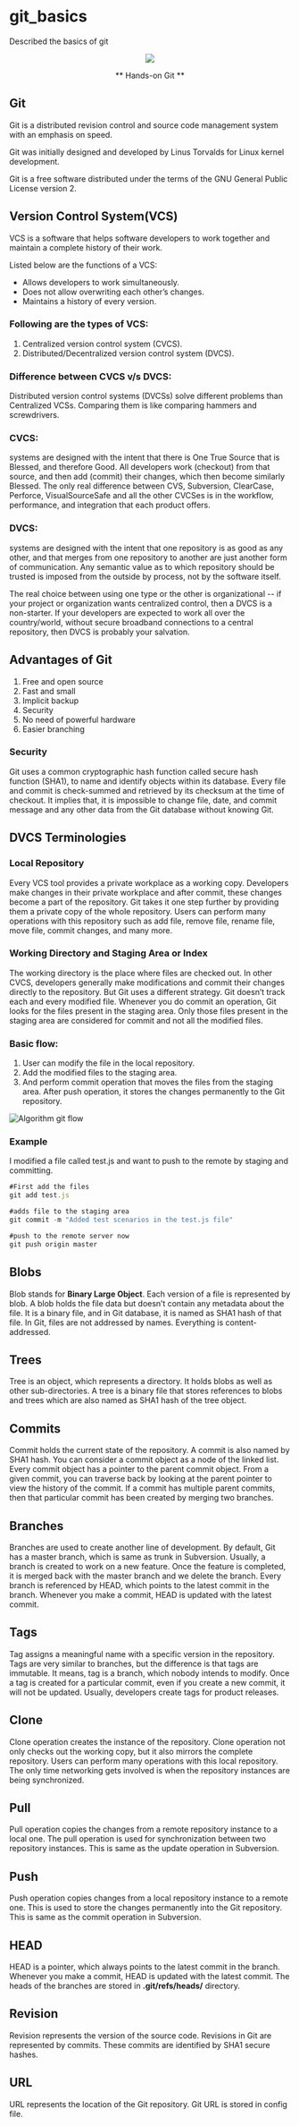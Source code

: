 # git_basics
Described the basics of git

<p align="center">
  <a>
    <img  src="https://www.ithands.com/blog/wp-content/uploads/2016/10/ITH_Managing-Code-in-GIT.jpg">
  </a>
  <p align="center">** Hands-on Git **</p>
</p>

## Git

<p>Git is a distributed revision control and source code management system with an emphasis on speed.</p>
<p>Git was initially designed and developed by Linus Torvalds for Linux kernel development.</p>
<p>Git is a free software distributed under the terms of the GNU General Public License version 2.</p>

## Version Control System(VCS)

VCS is a software that helps software developers to work together and maintain a complete history of their work.

<p>Listed below are the functions of a VCS:</p>

<ul>
<li>Allows developers to work simultaneously.</li>
<li>Does not allow overwriting each other’s changes.</li>
<li>Maintains a history of every version.</li>
</ul>

### Following are the types of VCS:
<ol>
  <li>Centralized version control system (CVCS).</li>
  <li>Distributed/Decentralized version control system (DVCS).</li>
</ol>


### Difference between CVCS v/s DVCS:
Distributed version control systems (DVCSs) solve different problems than Centralized VCSs. Comparing them is like comparing hammers and screwdrivers.

<h3>CVCS: </h3>
<p>systems are designed with the intent that there is One True Source that is Blessed, and therefore Good. All developers work (checkout) from that source, and then add (commit) their changes, which then become similarly Blessed. The only real difference between CVS, Subversion, ClearCase, Perforce, VisualSourceSafe and all the other CVCSes is in the workflow, performance, and integration that each product offers.</p>

<h3>DVCS: </h3>
<p>
systems are designed with the intent that one repository is as good as any other, and that merges from one repository to another are just another form of communication. Any semantic value as to which repository should be trusted is imposed from the outside by process, not by the software itself.
</p>
<p>
The real choice between using one type or the other is organizational -- if your project or organization wants centralized control, then a DVCS is a non-starter. If your developers are expected to work all over the country/world, without secure broadband connections to a central repository, then DVCS is probably your salvation.
</p>

## Advantages of Git
<ol>
<li>Free and open source</li>
<li>Fast and small</li>
<li>Implicit backup</li>
<li>Security</li>
<li>No need of powerful hardware</li>
<li>Easier branching</li>
</ol>

### Security
<p>Git uses a common cryptographic hash function called secure hash function (SHA1), to name and identify objects within its database. Every file and commit is check-summed and retrieved by its checksum at the time of checkout. It implies that, it is impossible to change file, date, and commit message and any other data from the Git database without knowing Git.</p>


## DVCS Terminologies

<h3>Local Repository </h3>
<p>Every VCS tool provides a private workplace as a working copy. Developers make changes in their private workplace and after commit, these changes become a part of the repository. Git takes it one step further by providing them a private copy of the whole repository. Users can perform many operations with this repository such as add file, remove file, rename file, move file, commit changes, and many more.</p>

<h3>Working Directory and Staging Area or Index</h3>
<p>The working directory is the place where files are checked out. In other CVCS, developers generally make modifications and commit their changes directly to the repository. But Git uses a different strategy. Git doesn’t track each and every modified file. Whenever you do commit an operation, Git looks for the files present in the staging area. Only those files present in the staging area are considered for commit and not all the modified files.</p>

### Basic flow:
<ol>
<li>User can modify the file in the local repository.</li>
<li>Add the modified files to the staging area.</li>
<li>And perform commit operation that moves the files from the staging area. After push operation, it stores the changes permanently to the Git repository.</li>
</ol>

<p style="align: center;">
<img src="https://reganmusic.files.wordpress.com/2016/07/gitflow.jpeg" alt="Algorithm git flow" />
</p>


### Example

<p>I modified a file called test.js and want to push to the remote by staging and committing.</p>

```js
#First add the files
git add test.js

#adds file to the staging area
git commit -m "Added test scenarios in the test.js file"

#push to the remote server now
git push origin master
```

## Blobs
<p>Blob stands for <b>Binary Large Object</b>. Each version of a file is represented by blob. A blob holds the file data but doesn’t contain any metadata about the file. It is a binary file, and in Git database, it is named as SHA1 hash of that file. In Git, files are not addressed by names. Everything is content-addressed.</p>

## Trees
<p>Tree is an object, which represents a directory. It holds blobs as well as other sub-directories. A tree is a binary file that stores references to blobs and trees which are also named as SHA1 hash of the tree object.</p>

## Commits
<p>Commit holds the current state of the repository. A commit is also named by SHA1 hash. You can consider a commit object as a node of the linked list. Every commit object has a pointer to the parent commit object. From a given commit, you can traverse back by looking at the parent pointer to view the history of the commit. If a commit has multiple parent commits, then that particular commit has been created by merging two branches.</p>

## Branches
<p>
Branches are used to create another line of development. By default, Git has a master branch, which is same as trunk in Subversion. Usually, a branch is created to work on a new feature. Once the feature is completed, it is merged back with the master branch and we delete the branch. Every branch is referenced by HEAD, which points to the latest commit in the branch. Whenever you make a commit, HEAD is updated with the latest commit.
</p>

## Tags
<p>
Tag assigns a meaningful name with a specific version in the repository. Tags are very similar to branches, but the difference is that tags are immutable. It means, tag is a branch, which nobody intends to modify. Once a tag is created for a particular commit, even if you create a new commit, it will not be updated. Usually, developers create tags for product releases.
</p>

## Clone
<p>
Clone operation creates the instance of the repository. Clone operation not only checks out the working copy, but it also mirrors the complete repository. Users can perform many operations with this local repository. The only time networking gets involved is when the repository instances are being synchronized.
</p>

## Pull
</p>Pull operation copies the changes from a remote repository instance to a local one. The pull operation is used for synchronization between two repository instances. This is same as the update operation in Subversion.</p>

## Push
<p>
Push operation copies changes from a local repository instance to a remote one. This is used to store the changes permanently into the Git repository. This is same as the commit operation in Subversion.
</p>

## HEAD
<p>
HEAD is a pointer, which always points to the latest commit in the branch. Whenever you make a commit, HEAD is updated with the latest commit. The heads of the branches are stored in <b>.git/refs/heads/</b> directory.
</p>

## Revision
<p>Revision represents the version of the source code. Revisions in Git are represented by commits. These commits are identified by SHA1 secure hashes.</p>

## URL
URL represents the location of the Git repository. Git URL is stored in config file.